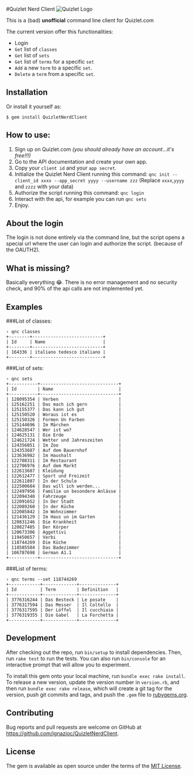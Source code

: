 #Quizlet Nerd Client
![Quizlet Logo](https://quizlet.com/static/ThisUsesQuizlet-Blue.png)

This is a (bad) **unofficial** command line client for Quizlet.com

The current version offer this functionalities:

* Login
* `Get` list of `classes`
* `Get` list of `sets`
* `Get` list of `terms` for a specific `set`
* `Add` a new `term` to a specific `set`.
* `Delete` a `term` from a specific `set`.

## Installation

Or install it yourself as:

    $ gem install QuizletNerdClient

## How to use:

1. Sign up on Quizlet.com *(you should already have an account...it's free!!!)*
2. Go to the API documentation and create your own app.
3. Copy your `client id` and your `app secret`.
4. Initialize the Quizlet Nerd Client running this command: `qnc init --client_id xxxx --app_secret yyyy --username zzz` (Replace `xxxx`,`yyyy` and `zzzz` with your data)
5. Authorize the script running this command: `qnc login`
6. Interact with the api, for example you can run `qnc sets`
6. Enjoy.

## About the login
The login is not done entirely via the command line, but the script opens a special url where the user can login and authorize the script. (because of the OAUTH2).

## What is missing?
Basically everything 😂.
There is no error management and no security check, and 90% of the api calls are not implemented yet.

## Examples
###List of classes:
```
› qnc classes
+--------+---------------------------+
| Id     | Name                      |
+--------+---------------------------+
| 164336 | italiano tedesco italiano |
+--------+---------------------------+
```

###List of sets:
```
› qnc sets
+-----------+------------------------------+
| Id        | Name                         |
+-----------+------------------------------+
| 128095354 | Verben                       |
| 125162251 | Das mach ich gern            |
| 125155377 | Das kann ich gut             |
| 125150520 | Woraus ist es                |
| 125150326 | Formen Un Farben             |
| 125144696 | Im Märchen                   |
| 124628547 | Wer ist wo?                  |
| 124625131 | Die Erde                     |
| 124621724 | Wetter und Jahreszeiten      |
| 124356051 | Im Zoo                       |
| 124353687 | Auf dem Bauernhof            |
| 123636982 | Im Haushalt                  |
| 122708311 | Im Restaurant                |
| 122706976 | Auf dem Markt                |
| 122613687 | Kleidung                     |
| 122612477 | Sport und Freizeit           |
| 122611807 | In der Schule                |
| 122500684 | Das will ich werden...       |
| 122497956 | Familie un besondere Anlässe |
| 122094340 | Fahrzeuge                    |
| 122091652 | In Der Stadt                 |
| 122089260 | In der Küche                 |
| 122085842 | Im Wohnzimmer                |
| 121436129 | Im Haus un im Garten         |
| 120831246 | Die Krankheit                |
| 120827485 | Der Körper                   |
| 120673306 | Aggettivi                    |
| 119450657 | Verbi                        |
| 118744269 | Die Küche                    |
| 118585584 | Das Badezimmer               |
| 106787698 | German A1.1                  |
+-----------+------------------------------+
```

###List of terms:
```
› qnc terms --set 118744269
+------------+-------------+--------------+
| Id         | Term        | Definition   |
+------------+-------------+--------------+
| 3776316244 | Das Besteck | Le posate    |
| 3776317594 | Das Messer  | Il Coltello  |
| 3776317595 | Der Löffel  | Il cucchiaio |
| 3776319355 | Die Gabel   | La Forchetta |
+------------+-------------+--------------+
```

## Development

After checking out the repo, run `bin/setup` to install dependencies. Then, run `rake test` to run the tests. You can also run `bin/console` for an interactive prompt that will allow you to experiment.

To install this gem onto your local machine, run `bundle exec rake install`. To release a new version, update the version number in `version.rb`, and then run `bundle exec rake release`, which will create a git tag for the version, push git commits and tags, and push the `.gem` file to [rubygems.org](https://rubygems.org).

## Contributing

Bug reports and pull requests are welcome on GitHub at https://github.com/ignazioc/QuizletNerdClient.


## License

The gem is available as open source under the terms of the [MIT License](http://opensource.org/licenses/MIT).
